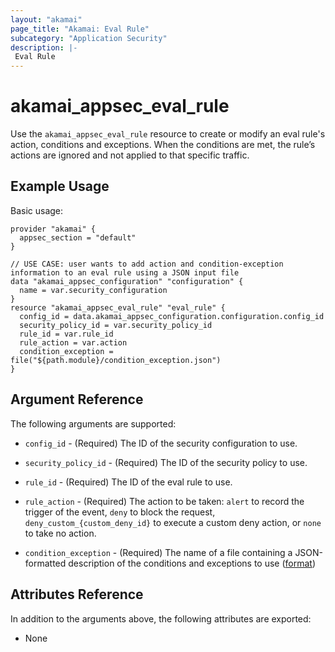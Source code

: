 ```yaml
---
layout: "akamai"
page_title: "Akamai: Eval Rule"
subcategory: "Application Security"
description: |-
 Eval Rule
---
```


# akamai_appsec_eval_rule

Use the `akamai_appsec_eval_rule` resource to create or modify an eval rule's action, conditions and exceptions. When the conditions are met, the rule’s actions are ignored and not applied to that specific traffic.

## Example Usage

Basic usage:

```hcl
provider "akamai" {
  appsec_section = "default"
}

// USE CASE: user wants to add action and condition-exception information to an eval rule using a JSON input file
data "akamai_appsec_configuration" "configuration" {
  name = var.security_configuration
}
resource "akamai_appsec_eval_rule" "eval_rule" {
  config_id = data.akamai_appsec_configuration.configuration.config_id
  security_policy_id = var.security_policy_id
  rule_id = var.rule_id
  rule_action = var.action
  condition_exception = file("${path.module}/condition_exception.json")
}
```

## Argument Reference

The following arguments are supported:

* `config_id` - (Required) The ID of the security configuration to use.

* `security_policy_id` - (Required) The ID of the security policy to use.

* `rule_id` - (Required) The ID of the eval rule to use.

* `rule_action` - (Required) The action to be taken: `alert` to record the trigger of the event, `deny` to block the request, `deny_custom_{custom_deny_id}` to execute a custom deny action, or `none` to take no action.

* `condition_exception` - (Required) The name of a file containing a JSON-formatted description of the conditions and exceptions to use ([format](https://developer.akamai.com/api/cloud_security/application_security/v1.html#putevalconditionsexceptions))

## Attributes Reference

In addition to the arguments above, the following attributes are exported:

* None

